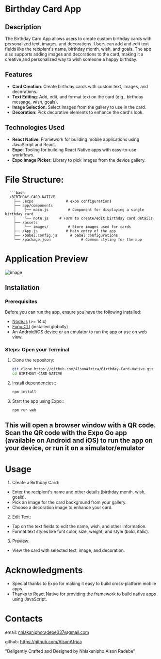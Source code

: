 # Birthday Card App

## Description

The Birthday Card App allows users to create custom birthday cards with personalized text, images, and decorations. Users can add and edit text fields like the recipient's name, birthday month, wish, and goals. The app also supports adding images and decorations to the card, making it a creative and personalized way to wish someone a happy birthday.

## Features

- **Card Creation**: Create birthday cards with custom text, images, and decorations.
- **Text Editing**: Add, edit, and format text on the card (e.g., birthday message, wish, goals).
- **Image Selection**: Select images from the gallery to use in the card.
- **Decoration**: Pick decorative elements to enhance the card's look.

## Technologies Used

- **React Native**: Framework for building mobile applications using JavaScript and React.
- **Expo**: Tooling for building React Native apps with easy-to-use workflows.
- **Expo Image Picker**: Library to pick images from the device gallery.

 # File Structure:

      ```bash
      /BIRTHDAY-CARD-NATIVE
        ├── .expo               # expo configurations
        ├── app/components
        │    ├── main.js         # Component for displaying a single birthday card
        │    └── note.js     # Form to create/edit birthday card details
        ├── /assets
        │    └── images/         # Store images used for cards
        ├── /App.js             # Main entry of the app
        ├── /babel.config.js      # babel configurations 
        └── /package.json              # Common styling for the app
  
# Application Preview
![image](https://github.com/user-attachments/assets/e894960d-1bd0-4945-b715-45e7a43f7c62)


## Installation

### Prerequisites

Before you can run the app, ensure you have the following installed:

- [Node.js](https://nodejs.org/) (>= 14.x)
- [Expo CLI](https://docs.expo.dev/get-started/installation/) (installed globally)
- An Android/iOS device or an emulator to run the app or use on web view.


### Steps: Open your Terminal

1. Clone the repository:

   ```bash
   git clone https://github.com/AlsonAfrica/Birthday-Card-Native.git
   cd BIRTHDAY-CARD-NATIVE

2. Install dependencies::

   ```bash
   npm install

3. Start the app using Expo::

   ```bash
   npm run web

## This will open a browser window with a QR code. Scan the QR code with the Expo Go app (available on Android and iOS) to run the app on your device, or run it on a simulator/emulator

# Usage
1. Create a Birthday Card:
 
  - Enter the recipient's name and other details (birthday month, wish, goals).
  - Pick an image for the card background from your gallery.
  - Choose a decoration image to enhance your card.

2. Edit Text:

- Tap on the text fields to edit the name, wish, and other information.
- Format text styles like font color, size, weight, and style (bold, italic).

3. Preview:

- View the card with selected text, image, and decoration.

# Acknowledgments
- Special thanks to Expo for making it easy to build cross-platform mobile apps.
- Thanks to React Native for providing the framework to build native apps using JavaScript.


# Contacts
email: nhlakaniphoradebe337@gmail.com

github: https://github.com/AlsonAfrica

"Deligently Crafted and Designed by Nhlakanipho Alson Radebe"



